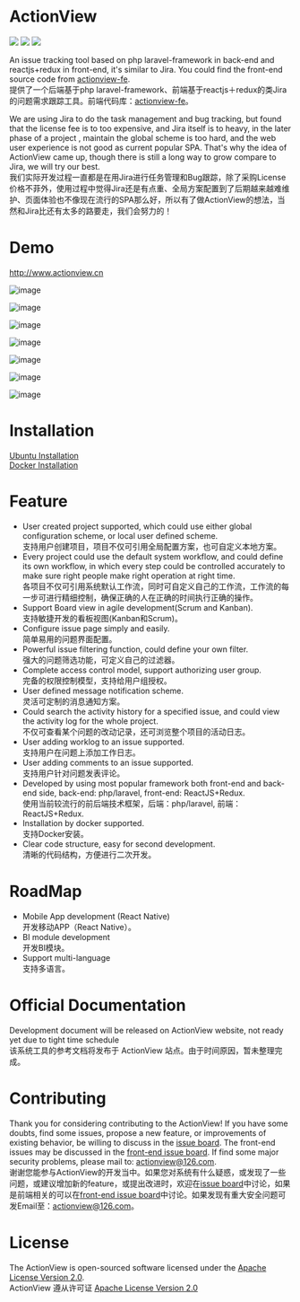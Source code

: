 # ActionView

![](https://img.shields.io/badge/language-php-orange.svg) ![](https://img.shields.io/badge/framework-laravel+reactjs-brightgreen.svg) ![](https://img.shields.io/badge/license-apache2.0-blue.svg)  

An issue tracking tool based on php laravel-framework in back-end and reactjs+redux in front-end, it's similar to Jira. You could find the front-end source code from [actionview-fe](https://github.com/lxerxa/actionview-fe).  
提供了一个后端基于php laravel-framework、前端基于reactjs＋redux的类Jira的问题需求跟踪工具。前端代码库：[actionview-fe](https://github.com/lxerxa/actionview-fe)。  

We are using Jira to do the task management and bug tracking, but found that the license fee is to too expensive, and Jira itself is to heavy, in the later phase of a project , maintain the global scheme is too hard, and the web user experience is not good as current popular SPA. That's why the idea of ActionView came up, though there is still a long way to grow compare to Jira, we will try our best.  
我们实际开发过程一直都是在用Jira进行任务管理和Bug跟踪，除了采购License价格不菲外，使用过程中觉得Jira还是有点重、全局方案配置到了后期越来越难维护、页面体验也不像现在流行的SPA那么好，所以有了做ActionView的想法，当然和Jira比还有太多的路要走，我们会努力的！  

# Demo

http://www.actionview.cn  

![image](http://actionview.cn/summary.png)

![image](http://actionview.cn/issues-list.png)

![image](http://actionview.cn/workflow.png)

![image](http://actionview.cn/kanban-list.png)

![image](http://actionview.cn/kanban-drag.png)

![image](http://actionview.cn/kanban-backlog.png)

![image](http://actionview.cn/type.png)

# Installation

[Ubuntu Installation](https://github.com/lxerxa/actionview/wiki/Ubuntu-Installation)  
[Docker Installation](https://github.com/lxerxa/actionview/wiki/Docker-Installation)  

# Feature

* User created project supported, which could use either global configuration scheme, or local user defined scheme.   
支持用户创建项目，项目不仅可引用全局配置方案，也可自定义本地方案。
* Every project could use the default system workflow, and could define its own workflow, in which every step could be controlled accurately to make sure right people make right operation at right time.  
各项目不仅可引用系统默认工作流，同时可自定义自己的工作流，工作流的每一步可进行精细控制，确保正确的人在正确的时间执行正确的操作。  
* Support Board view in agile development(Scrum and Kanban).  
支持敏捷开发的看板视图(Kanban和Scrum)。  
* Configure issue page simply and easily.  
简单易用的问题界面配置。  
* Powerful issue filtering function, could define your own filter.    
强大的问题筛选功能，可定义自己的过滤器。  
* Complete access control model, support authorizing user group.    
完备的权限控制模型，支持给用户组授权。  
* User defined message notification scheme.    
灵活可定制的消息通知方案。  
* Could search the activity history for a specified issue, and could view the activity log for the whole project.  
不仅可查看某个问题的改动记录，还可浏览整个项目的活动日志。  
* User adding worklog to an issue supported.  
支持用户在问题上添加工作日志。  
* User adding comments to an issue supported.  
支持用户针对问题发表评论。  
* Developed by using most popular framework both front-end and back-end side, back-end: php/laravel, front-end: ReactJS+Redux.  
使用当前较流行的前后端技术框架，后端：php/laravel, 前端：ReactJS+Redux.
* Installation by docker supported.  
支持Docker安装。  
* Clear code structure, easy for second development.  
清晰的代码结构，方便进行二次开发。

# RoadMap

* Mobile App development (React Native)  
开发移动APP（React Native）。 
* BI module development  
开发BI模块。  
* Support multi-language  
支持多语言。  

# Official Documentation

Development document will be released on ActionView website, not ready yet due to tight time schedule  
该系统工具的参考文档将发布于 ActionView 站点。由于时间原因，暂未整理完成。  

# Contributing

Thank you for considering contributing to the ActionView! If you have some doubts, find some issues, propose a new feature, or improvements of existing behavior, be willing to discuss in the [issue board](https://github.com/lxerxa/actionview/issues). The front-end issues may be discussed in the [front-end issue board](https://github.com/lxerxa/actionview/issues). If find some major security problems, please mail to: actionview@126.com.  
谢谢您能参与ActionView的开发当中。如果您对系统有什么疑惑，或发现了一些问题，或建议增加新的feature，或提出改进时，欢迎在[issue board](https://github.com/lxerxa/actionview/issues)中讨论，如果是前端相关的可以在[front-end issue board](https://github.com/lxerxa/actionview/issues)中讨论。如果发现有重大安全问题可发Email至：actionview@126.com。  


# License

The ActionView is open-sourced software licensed under the [ Apache License Version 2.0](https://www.apache.org/licenses/LICENSE-2.0).    
ActionView 遵从许可证 [ Apache License Version 2.0](https://www.apache.org/licenses/LICENSE-2.0)
